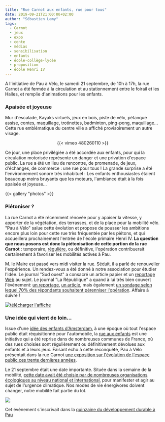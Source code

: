 ```yaml
---
title: "Rue Carnot aux enfants, rue pour tous"
date: 2019-09-21T21:00:00+02:00
author: "Sébastien Lamy"
tags:
  - Carnot
  - jeux
  - expo
  - conte
  - médias
  - sensibilisation
  - enfants
  - école-collège-lycée
  - proposition
  - école Henri IV
---
```


A l'initiative de Pau à Vélo, le samedi 21 septembre, de 10h à 17h, la rue Carnot 
a été fermée à la circulation et au stationnement entre le foirail et les Halles, 
et remplie d'animations pour les enfants. 


### Apaisée et joyeuse

Mur d'escalade, Kayaks virtuels, jeux en bois, piste de vélo, pétanque  assise,
contes, maquillage, trotinettes, badminton, ping-pong, maquillage... Cette rue 
emblématique  du centre ville a affiché provisoirement un autre visage. 

<p style="text-align:center">
{{< vimeo 480260110 >}}
</p>

Ce jour, une place privilégiée a été accordée aux enfants, pour qui la 
circulation motorisée représente un danger et une privation d'espace public.
La rue a été un lieu de rencontre, de promenade, de jeux, d'échanges, de 
commerce : une rue pour tous ! La grande surprise a été l'environnement sonore 
très inhabituel : Les enfants enthousiastes étaient beaucoup moins bruyants que
les moteurs, l'ambiance était à la fois apaisée et joyeuse...

{{< gallery "photos" >}}


### Piétoniser ?

La rue Carnot a été récemment rénovée pour y apaiser la vitesse, y apporter de 
la végétation, des terrasses, et de la place pour la mobilité vélo. "Pau à 
Vélo" salue cette évolution et propose de pousser les ambitions encore plus loin 
pour cette rue très fréquentée par les piétons, et qui accueillera prochainement 
l'entrée de l'école primaire Henri IV.  **La question que nous posons est donc la 
piétonisation de cette portion de la rue Carnot** : temporaire, [régulière], 
ou définitive, l'opération contribuerait certainement à favoriser les mobilités 
actives à Pau.

M. le Maire est passé vers midi visiter la rue. Séduit, il a parlé de 
renouveller l'expérience. Un rendez-vous a été donné à notre association pour 
étudier l'idée. Le journal "Sud ouest" a consacré un article papier et un 
[reportage Web][sudouest] au sujet. Le journal "La République" a quand à lui très
bien couvert l'évènement: [un reportage][republique1], [un article][republique2],
mais  également [un sondage selon lequel 70% des répondants 
souhaitent pérenniser l'opération]. Affaire à suivre !

<a href="/agenda/2019/rue-carnot-aux-enfants/affiche.jpg"><img src="/agenda/2019/rue-carnot-aux-enfants/affiche-small.jpg" alt="télécharger l'affiche" style="display:block;margin:0 auto;"/></a>


### Une idée qui vient de loin...

Issue d'une [idée des enfants d'Amsterdam], à une époque où tout l'espace public 
était réquisitionné pour l'automobile, la [rue aux enfants] est une 
initiative qui a été reprise dans de nombreuses communes de France, où des rues 
choisies sont régulièrement ou définitivement dévolues aux enfants et à leurs 
jeux. Faisant echo à cette reconquête, Pau à Vélo présentait dans la rue Carnot 
[une exposition sur l'évolution de l'espace public ces trente dernières années].

Le 21 septembre était une date importante. Située dans la semaine de la mobilité,
 [cette date avait été choisie par de nombreuses organisations écologiques au 
niveau national et international][climat], pour manifester et agir au sujet de 
l'urgence climatique. Nos modes de vie énergivores doivent changer, notre 
mobilité fait partie du lot.

![](mobilite.jpg)

Cet évènement s'inscrivait dans la [quinzaine du développement durable à Pau]

[une exposition sur l'évolution de l'espace public ces trente dernières années]: expo_espaces_publics.pdf
[sudouest]: https://www.sudouest.fr/2019/09/23/en-images-a-pau-la-rue-carnot-rendue-aux-enfants-6600340-4344.php
[republique1]: https://www.larepubliquedespyrenees.fr/2019/09/21/a-pau-la-rue-carnot-ouverte-aux-enfants-un-succes,2604754.php
[republique2]:https://www.larepubliquedespyrenees.fr/2019/09/24/pau-et-si-la-rue-carnot-devenait-pietonne-tous-les-samedis,2605936.php
[un sondage selon lequel 70% des répondants souhaitent pérenniser l'opération]: https://www.larepubliquedespyrenees.fr/2019/09/26/faut-il-perenniser-l-operation-rue-aux-enfants-vous-avez-vote-oui-a-70,2606604.php

[quinzaine du développement durable à Pau]: /agenda/2019/rue-carnot-aux-enfants/qdd19-prog.pdf
[climat]: https://www.francetvinfo.fr/meteo/climat/climat-des-organisations-ecologistes-appellent-a-une-mobilisation-les-20-et-21-septembre_3547849.html
[rue aux enfants]: https://www.ruesauxenfants.com/
[idée des enfants d'Amsterdam]: https://www.youtube.com/watch?v=dojy78ThWK4
[régulière]: https://twitter.com/brutofficiel/status/1035226576751874048
